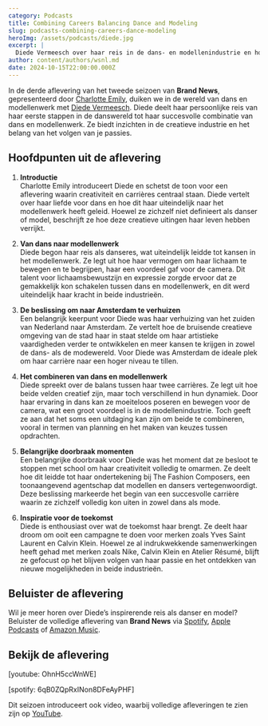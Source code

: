 ```yaml
---
category: Podcasts
title: Combining Careers Balancing Dance and Modeling
slug: podcasts-combining-careers-dance-modeling
heroImg: /assets/podcasts/diede.jpg
excerpt: |
  Diede Vermeesch over haar reis in de dans- en modellenindustrie en hoe ze deze twee carrières combineert.
author: content/authors/wsnl.md
date: 2024-10-15T22:00:00.000Z
---
```


In de derde aflevering van het tweede seizoen van **Brand News**, gepresenteerd door [Charlotte Emily](https://www.instagram.com/charlotteemilyb/), duiken we in de wereld van dans en modellenwerk met [Diede Vermeesch](https://www.instagram.com/diedevermeesch/). Diede deelt haar persoonlijke reis van haar eerste stappen in de danswereld tot haar succesvolle combinatie van dans en modellenwerk. Ze biedt inzichten in de creatieve industrie en het belang van het volgen van je passies.

## Hoofdpunten uit de aflevering

1. **Introductie**  
   Charlotte Emily introduceert Diede en schetst de toon voor een aflevering waarin creativiteit en carrières centraal staan. Diede vertelt over haar liefde voor dans en hoe dit haar uiteindelijk naar het modellenwerk heeft geleid. Hoewel ze zichzelf niet definieert als danser of model, beschrijft ze hoe deze creatieve uitingen haar leven hebben verrijkt.

2. **Van dans naar modellenwerk**  
   Diede begon haar reis als danseres, wat uiteindelijk leidde tot kansen in het modellenwerk. Ze legt uit hoe haar vermogen om haar lichaam te bewegen en te begrijpen, haar een voordeel gaf voor de camera. Dit talent voor lichaamsbewustzijn en expressie zorgde ervoor dat ze gemakkelijk kon schakelen tussen dans en modellenwerk, en dit werd uiteindelijk haar kracht in beide industrieën.

3. **De beslissing om naar Amsterdam te verhuizen**  
   Een belangrijk keerpunt voor Diede was haar verhuizing van het zuiden van Nederland naar Amsterdam. Ze vertelt hoe de bruisende creatieve omgeving van de stad haar in staat stelde om haar artistieke vaardigheden verder te ontwikkelen en meer kansen te krijgen in zowel de dans- als de modewereld. Voor Diede was Amsterdam de ideale plek om haar carrière naar een hoger niveau te tillen.

4. **Het combineren van dans en modellenwerk**  
   Diede spreekt over de balans tussen haar twee carrières. Ze legt uit hoe beide velden creatief zijn, maar toch verschillend in hun dynamiek. Door haar ervaring in dans kan ze moeiteloos poseren en bewegen voor de camera, wat een groot voordeel is in de modellenindustrie. Toch geeft ze aan dat het soms een uitdaging kan zijn om beide te combineren, vooral in termen van planning en het maken van keuzes tussen opdrachten.

5. **Belangrijke doorbraak momenten**  
   Een belangrijke doorbraak voor Diede was het moment dat ze besloot te stoppen met school om haar creativiteit volledig te omarmen. Ze deelt hoe dit leidde tot haar ondertekening bij The Fashion Composers, een toonaangevend agentschap dat modellen en dansers vertegenwoordigt. Deze beslissing markeerde het begin van een succesvolle carrière waarin ze zichzelf volledig kon uiten in zowel dans als mode.

6. **Inspiratie voor de toekomst**  
   Diede is enthousiast over wat de toekomst haar brengt. Ze deelt haar droom om ooit een campagne te doen voor merken zoals Yves Saint Laurent en Calvin Klein. Hoewel ze al indrukwekkende samenwerkingen heeft gehad met merken zoals Nike, Calvin Klein en Atelier Résumé, blijft ze gefocust op het blijven volgen van haar passie en het ontdekken van nieuwe mogelijkheden in beide industrieën.

## Beluister de aflevering

Wil je meer horen over Diede’s inspirerende reis als danser en model? Beluister de volledige aflevering van **Brand News** via [Spotify](https://open.spotify.com/episode/6qB0ZQpRxINon8DFeAyPHF), [Apple Podcasts](https://podcasts.apple.com/us/podcast/combining-careers-being-a-dancer-and-a-model/id1719125980?i=1000671757975) of [Amazon Music](https://music.amazon.co.uk/podcasts/41e8acae-a62a-4f3b-ad9b-c3a3f8b95e19/episodes/fef08cb6-ee56-4c99-aad5-f21431560d1b/brand-news-combining-careers-being-a-dancer-and-a-model).

## Bekijk de aflevering

[youtube: OhnH5ccWnWE]

[spotify: 6qB0ZQpRxINon8DFeAyPHF]

Dit seizoen introduceert ook video, waarbij volledige afleveringen te zien zijn op [YouTube](https://www.youtube.com/watch?v=OhnH5ccWnWE).
